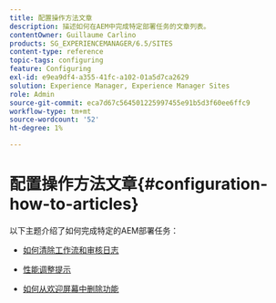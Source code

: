 ```yaml
---
title: 配置操作方法文章
description: 描述如何在AEM中完成特定部署任务的文章列表。
contentOwner: Guillaume Carlino
products: SG_EXPERIENCEMANAGER/6.5/SITES
content-type: reference
topic-tags: configuring
feature: Configuring
exl-id: e9ea9df4-a355-41fc-a102-01a5d7ca2629
solution: Experience Manager, Experience Manager Sites
role: Admin
source-git-commit: eca7d67c564501225997455e91b5d3f60ee6ffc9
workflow-type: tm+mt
source-wordcount: '52'
ht-degree: 1%

---
```


# 配置操作方法文章{#configuration-how-to-articles}

以下主题介绍了如何完成特定的AEM部署任务：

<!--
* [How to Use the Log Viewer](https://helpx.adobe.com/experience-manager/kb/logsviewer.html)
-->

* [如何清除工作流和审核日志](https://experienceleague.adobe.com/zh-hans/docs/experience-cloud-kcs/kbarticles/ka-24590)

* [性能调整提示](https://experienceleague.adobe.com/docs/experience-manager-65/deploying/configuring/configuring-performance.html?lang=zh-Hans)

* [如何从欢迎屏幕中删除功能](/help/sites-developing/customizing-the-welcome-console.md)

<!--
* [How to Turn Off the Location Tracker Feature](https://helpx.adobe.com/experience-manager/kb/turn-off-geolocation.html)
-->